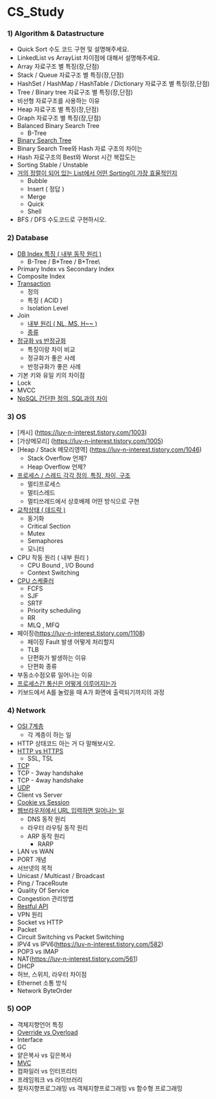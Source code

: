 # CS_Study

### 1) Algorithm & Datastructure

- Quick Sort 수도 코드 구현 및 설명해주세요.
- LinkedList vs ArrayList 차이점에 대해서 설명해주세요.
- Array 자료구조 별 특징(장,단점)
- Stack / Queue 자료구조 별 특징(장,단점)
- HashSet / HashMap / HashTable / Dictionary 자료구조 별 특징(장,단점)
- Tree / Binary tree 자료구조 별 특징(장,단점)
- 비선형 자료구조를 사용하는 이유
- Heap 자료구조 별 특징(장,단점)
- Graph 자료구조 별 특징(장,단점)
- Balanced Binary Search Tree
  - B-Tree
- [Binary Search Tree](https://bba-dda.tistory.com/entry/CS%EC%9E%90%EB%A3%8C%EA%B5%AC%EC%A1%B0-%EC%9D%B4%EC%A7%84-%ED%83%90%EC%83%89-%ED%8A%B8%EB%A6%AC-BST)
- Binary Search Tree와 Hash 자료 구조의 차이는
- Hash 자료구조의 Best와 Worst 시간 복잡도는
- Sorting Stable / Unstable
- [거의 정렬이 되어 있는 List에서 어떤 Sorting이 가장 효율적인지](https://bba-dda.tistory.com/entry/CS%EC%95%8C%EA%B3%A0%EB%A6%AC%EC%A6%98-%EA%B1%B0%EC%9D%98-%EC%A0%95%EB%A0%AC%EB%90%9C-List%EC%97%90%EC%84%9C-%EC%96%B4%EB%96%A4-%EC%A0%95%EB%A0%AC%EC%9D%B4-%EA%B0%80%EC%9E%A5-%ED%9A%A8%EC%9C%A8%EC%A0%81%EC%9D%BC%EA%B9%8C)
  - Bubble
  - Insert ( 정답 )
  - Merge
  - Quick
  - Shell
- BFS / DFS 수도코드로 구현하시오.

### 2) Database

- [DB Index 특징 ( 내부 동작 원리 )](https://github.com/travelbeeee/Tech_Knowledge/blob/main/DataBase/07_DB_Index.md)
  - B-Tree / B*Tree / B+Tree\
- Primary Index vs Secondary Index
- Composite Index
- [Transaction](https://bba-dda.tistory.com/entry/CSDB-Transaction)
  - 정의
  - 특징 ( ACID )
  - Isolation Level
- Join
  - [내부 원리 ( NL, MS, H~~ )](https://github.com/travelbeeee/Tech_Knowledge/blob/main/DataBase/12_Join_%EB%82%B4%EB%B6%80%EC%9B%90%EB%A6%AC.md)
  - [종류](https://github.com/travelbeeee/Tech_Knowledge/blob/main/DataBase/13_Join_%EC%A2%85%EB%A5%98.md)
- [정규화 vs 반정규화](https://github.com/travelbeeee/Tech_Knowledge/blob/main/DataBase/14_%EC%A0%95%EA%B7%9C%ED%99%94_%EB%B0%98%EC%A0%95%EA%B7%9C%ED%99%94.md)
  - 특징이랑 차이 비교
  - 정규화가 좋은 사례
  - 반정규화가 좋은 사례
- 기본 키와 유일 키의 차이점
- Lock
- MVCC
- [NoSQL 간단한 정의, SQL과의 차이](https://github.com/travelbeeee/CS_Study/blob/main/Bada/md_files/NoSQL.md)

### 3) OS

- [캐시] (https://luv-n-interest.tistory.com/1003)
- [가상메모리] (https://luv-n-interest.tistory.com/1005)
- [Heap / Stack 메모리영역] (https://luv-n-interest.tistory.com/1046)
  - Stack Overflow 언제?
  - Heap Overflow 언제?
- [프로세스 / 스레드 각각 정의, 특징, 차이, 구조](https://github.com/travelbeeee/Tech_Knowledge/blob/main/OperatingSystem/01_Program_Process_Thread.md)
  - 멀티프로세스
  - 멀티스레드
  - 멀티쓰레드에서 상호배제 어떤 방식으로 구현
- [교착상태 ( 데드락 )](https://github.com/travelbeeee/CS_Study/blob/main/Bada/md_files/%EA%B5%90%EC%B0%A9%EC%83%81%ED%83%9C%20(DeadLock).md)
  - 동기화
  - Critical Section
  - Mutex
  - Semaphores
  - 모니터
- CPU 작동 원리 ( 내부 원리 )
  - CPU Bound , I/O Bound
  - Context Switching
- [CPU 스케줄러](https://github.com/travelbeeee/CS_Study/blob/main/Bada/md_files/CPU%20%EC%8A%A4%EC%BC%80%EC%A4%84%EB%9F%AC.md)
  - FCFS
  - SJF
  - SRTF
  - Priority scheduling
  - RR
  - MLQ , MFQ
- 페이징(https://luv-n-interest.tistory.com/1108)
  - 페이징 Fault 발생 어떻게 처리할지
  - TLB
  - 단편화가 발생하는 이유
  - 단편화 종류
- 부동소수점오류 일어나는 이유
- [프로세스간 통신은 어떻게 이루어지는가](https://github.com/travelbeeee/CS_Study/blob/main/Bada/md_files/%ED%94%84%EB%A1%9C%EC%84%B8%EC%8A%A4%20%EA%B0%84%20%ED%86%B5%EC%8B%A0%20IPC%20(Inter%20Process%20Communication).md#message-queue)
- 키보드에서 A를 눌렀을 때 A가 화면에 출력되기까지의 과정

### 4) Network

- [OSI 7계층](https://github.com/travelbeeee/CS_Study/blob/main/Bada/md_files/OSI%207%EA%B3%84%EC%B8%B5.md)
  - 각 계층이 하는 일
- HTTP 상태코드 아는 거 다 말해보시오.
- [HTTP vs HTTPS](https://github.com/travelbeeee/Tech_Knowledge/blob/main/Network/08_HTTP_HTTPS.md)
  - SSL, TSL
-  [TCP](https://github.com/travelbeeee/Tech_Knowledge/blob/main/Network/11_TCP.md)
  - TCP - 3way handshake
  - TCP - 4way handshake
- [UDP](https://github.com/travelbeeee/Tech_Knowledge/blob/main/Network/14_UDP.md)
- Client vs Server
- [Cookie vs Session](https://github.com/travelbeeee/CS_Study/blob/main/Bada/md_files/Cookie%20vs%20Session.md)
- [웹브라우저에서 URL 입력하면 일어나는 일](https://github.com/travelbeeee/CS_Study/blob/main/Bada/md_files/%EC%9B%B9%EB%B8%8C%EB%9D%BC%EC%9A%B0%EC%A0%80%EC%97%90%EC%84%9C%20URL%20%EC%9E%85%EB%A0%A5%ED%95%98%EB%A9%B4%20%EC%9D%BC%EC%96%B4%EB%82%98%EB%8A%94%20%EC%9D%BC.md)
  - DNS 동작 원리
  - 라우터 라우팅 동작 원리
  - ARP 동작 원리
    - RARP
- LAN vs WAN
- PORT 개념
- 서브넷의 목적
- Unicast / Multicast / Broadcast
- Ping / TraceRoute
- Quality Of Service
- Congestion 관리방법
- [Restful API](https://github.com/travelbeeee/CS_Study/blob/main/Bada/md_files/RESTful%20API.md)
- VPN 원리
- Socket vs HTTP
- Packet
- Circuit Switching vs Packet Switching
- IPV4 vs IPV6(https://luv-n-interest.tistory.com/582)
- POP3 vs IMAP
- NAT(https://luv-n-interest.tistory.com/561)
- DHCP
- 허브, 스위치, 라우터 차이점
- Ethernet 소통 방식
- Network ByteOrder

### 5) OOP

- 객체지향언어 특징
- [Override vs Overload](https://github.com/travelbeeee/CS_Study/blob/main/Bada/md_files/Override%20vs%20Overload.md)
- Interface
- GC
- 얕은복사 vs 깊은복사
- [MVC](https://github.com/travelbeeee/CS_Study/blob/main/Bada/md_files/MVC.md)
- 컴파일러 vs 인터프리터
- 프레임워크 vs 라이브러리
- 절차지향프로그래밍 vs 객체지향프로그래밍 vs 함수형 프로그래밍
